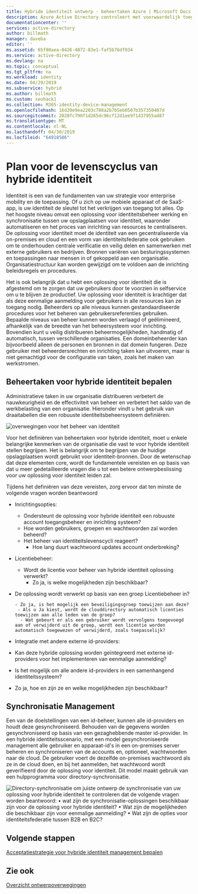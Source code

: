 ```yaml
---
title: Hybride identiteit ontwerp - beheertaken Azure | Microsoft Docs
description: Azure Active Directory controleert met voorwaardelijk toegangsbeheer, de specifieke voorwaarden die u bij het verifiëren van de gebruiker en voordat de toegang tot de toepassing kiezen. Als deze voorwaarden is voldaan, wordt de gebruiker geverifieerd en toegang hebben tot de toepassing.
documentationcenter: ''
services: active-directory
author: billmath
manager: daveba
editor: ''
ms.assetid: 65f80aea-0426-4072-83e1-faf5b76df034
ms.service: active-directory
ms.devlang: na
ms.topic: conceptual
ms.tgt_pltfrm: na
ms.workload: identity
ms.date: 04/29/2019
ms.subservice: hybrid
ms.author: billmath
ms.custom: seohack1
ms.collection: M365-identity-device-management
ms.openlocfilehash: 16d20e9ea2203c788a2b7b5eb0507b357350407d
ms.sourcegitcommit: 2028fc790f1d265dc96cf12d1ee9f1437955ad87
ms.translationtype: MT
ms.contentlocale: nl-NL
ms.lasthandoff: 04/30/2019
ms.locfileid: "64918506"
---
```

# <a name="plan-for-hybrid-identity-lifecycle"></a>Plan voor de levenscyclus van hybride identiteit
Identiteit is een van de fundamenten van uw strategie voor enterprise mobility en de toepassing. Of u zich op uw mobiele apparaat of de SaaS-app, is uw identiteit de sleutel tot het verkrijgen van toegang tot alles. Op het hoogste niveau omvat een oplossing voor identiteitsbeheer werking en synchronisatie tussen uw opslagplaatsen voor identiteit, waaronder automatiseren en het proces van inrichting van resources te centraliseren. De oplossing voor identiteit moet de identiteit van een gecentraliseerde via on-premises en cloud en een vorm van identiteitsfederatie ook gebruiken om te onderhouden centrale verificatie en veilig delen en samenwerken met externe gebruikers en bedrijven. Bronnen variëren van besturingssystemen en toepassingen naar mensen in of gekoppeld aan een organisatie. Organisatiestructuur kan worden gewijzigd om te voldoen aan de inrichting beleidsregels en procedures.

Het is ook belangrijk dat u hebt een oplossing voor identiteit die is afgestemd om te zorgen dat uw gebruikers door te voorzien in selfservice om u te blijven ze productief. Uw oplossing voor identiteit is krachtiger dat als deze eenmalige aanmelding voor gebruikers in alle resources kan ze toegang nodig. Beheerders op alle niveaus kunnen gestandaardiseerde procedures voor het beheren van gebruikersreferenties gebruiken. Bepaalde niveaus van beheer kunnen worden verlaagd of geëlimineerd, afhankelijk van de breedte van het beheersysteem voor inrichting. Bovendien kunt u veilig distribueren beheermogelijkheden, handmatig of automatisch, tussen verschillende organisaties. Een domeinbeheerder kan bijvoorbeeld alleen de personen en bronnen in dat domein fungeren. Deze gebruiker met beheerdersrechten en inrichting taken kan uitvoeren, maar is niet gemachtigd voor de configuratie van taken, zoals het maken van werkstromen.

## <a name="determine-hybrid-identity-management-tasks"></a>Beheertaken voor hybride identiteit bepalen
Administratieve taken in uw organisatie distribueren verbetert de nauwkeurigheid en de effectiviteit van beheer en verbetert het saldo van de werkbelasting van een organisatie. Hieronder vindt u het gebruik van draaitabellen die een robuuste identiteitsbeheersysteem definiëren.

 ![overwegingen voor het beheer van identiteit](./media/plan-hybrid-identity-design-considerations/Identity_management_considerations.png)

Voor het definiëren van beheertaken voor hybride identiteit, moet u enkele belangrijke kenmerken van de organisatie die vast te voor hybride identiteit stellen begrijpen. Het is belangrijk om te begrijpen van de huidige opslagplaatsen wordt gebruikt voor identiteit-bronnen. Door de wetenschap dat deze elementen core, wordt de fundamentele vereisten en op basis van dat u meer gedetailleerde vragen die u tot een betere ontwerpbeslissing voor uw oplossing voor identiteit leiden zal.  

Tijdens het definiëren van deze vereisten, zorg ervoor dat ten minste de volgende vragen worden beantwoord

* Inrichtingsopties: 
  
  * Ondersteunt de oplossing voor hybride identiteit een robuuste account toegangsbeheer en inrichting systeem?
  * Hoe worden gebruikers, groepen en wachtwoorden zal worden beheerd?
  * Het beheer van identiteitslevenscycli reageert? 
    * Hoe lang duurt wachtwoord updates account onderbreking?
* Licentiebeheer: 
  
  * Wordt de licentie voor beheer van hybride identiteit oplossing verwerkt?
    * Zo ja, is welke mogelijkheden zijn beschikbaar?
* De oplossing wordt verwerkt op basis van een groep Licentiebeheer in? 
  
      - Zo ja, is het mogelijk een beveiligingsgroep toewijzen aan deze? 
       - Als u Ja kiest, wordt de clouddirectory automatisch licenties toewijzen aan alle leden van de groep? 
        - Wat gebeurt er als een gebruiker wordt vervolgens toegevoegd aan of verwijderd uit de groep, wordt een licentie worden automatisch toegewezen of verwijderd, zoals toepasselijk? 
* Integratie met andere externe id-providers:
* Kan deze hybride oplossing worden geïntegreerd met externe id-providers voor het implementeren van eenmalige aanmelding?
* Is het mogelijk om alle andere id-providers in een samenhangend identiteitssysteem?
* Zo ja, hoe en zijn ze en welke mogelijkheden zijn beschikbaar?

## <a name="synchronization-management"></a>Synchronisatie Management
Een van de doelstellingen van een id-beheer, kunnen alle id-providers en houdt deze gesynchroniseerd. Behouden van de gegevens worden gesynchroniseerd op basis van een gezaghebbende master id-provider. In een hybride identiteitsscenario, met een model gesynchroniseerde management alle gebruiker en apparaat-id's in een on-premises server beheren en synchroniseren van de accounts en, optioneel, wachtwoorden naar de cloud. De gebruiker voert de dezelfde on-premises wachtwoord als ze in de cloud doen, en bij het aanmelden, het wachtwoord wordt geverifieerd door de oplossing voor identiteit. Dit model maakt gebruik van een hulpprogramma voor directory-synchronisatie.

![Directory-synchronisatie](./media/plan-hybrid-identity-design-considerations/Directory_synchronization.png) om juiste ontwerp de synchronisatie van uw oplossing voor hybride identiteit te controleren dat de volgende vragen worden beantwoord: • wat zijn de synchronisatie-oplossingen beschikbaar zijn voor de oplossing voor hybride identiteit?
• Wat zijn de mogelijkheden die beschikbaar zijn voor eenmalige aanmelding?
• Wat zijn de opties voor identiteitsfederatie tussen B2B en B2C?

## <a name="next-steps"></a>Volgende stappen
[Acceptatiestrategie voor hybride identiteit management bepalen](plan-hybrid-identity-design-considerations-lifecycle-adoption-strategy.md)

## <a name="see-also"></a>Zie ook
[Overzicht ontwerpoverwegingen](plan-hybrid-identity-design-considerations-overview.md)

